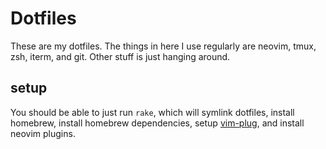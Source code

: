 # Dotfiles

These are my dotfiles. The things in here I use regularly are neovim, tmux,
zsh, iterm, and git. Other stuff is just hanging around.

## setup

You should be able to just run `rake`, which will symlink dotfiles, install
homebrew, install homebrew dependencies, setup
[vim-plug](https://github.com/junegunn/vim-plug/), and install neovim plugins.
